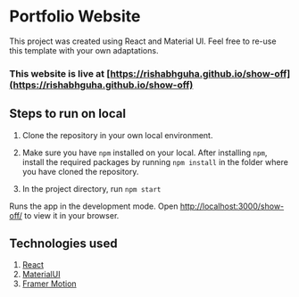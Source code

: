 # Portfolio Website

This project was created using React and Material UI. Feel free to re-use this template with your own adaptations. 

### This website is live at [https://rishabhguha.github.io/show-off](https://rishabhguha.github.io/show-off)

## Steps to run on local

 1. Clone the repository in your own local environment.

 2. Make sure you have `npm` installed on your local. After installing `npm`, install the required packages by running `npm install` in the folder where you have cloned the repository.

 3. In the project directory, run `npm start`

Runs the app in the development mode.
Open [http://localhost:3000/show-off/](http://localhost:3000/show-off/) to view it in your browser.


## Technologies used

1. [React](https://reactjs.org/)
2. [MaterialUI](https://mui.com/)
3. [Framer Motion](https://www.framer.com/motion/)